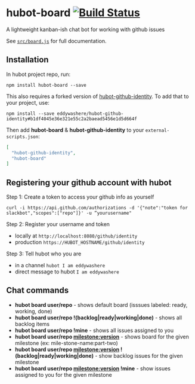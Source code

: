 # hubot-board [![Build Status](http://img.shields.io/travis/eddywashere/hubot-board/master.svg)](https://travis-ci.org/eddywashere/hubot-board)

A lightweight kanban-ish chat bot for working with github issues

See [`src/board.js`](src/board.js) for full documentation.

## Installation

In hubot project repo, run:

```
npm install hubot-board --save
```

This also requires a forked version of [hubot-github-identity](https://github.com/eddywashere/hubot-github-identity/commit/b1df4045e36e321e55c2a2baead5456e1d5d664f). To add that to your project, use:

```
npm install --save eddywashere/hubot-github-identity#b1df4045e36e321e55c2a2baead5456e1d5d664f
```

Then add **hubot-board** & **hubot-github-identity** to your `external-scripts.json`:

```json
[
  "hubot-github-identity",
  "hubot-board"
]
```

## Registering your github account with hubot

Step 1: Create a token to access your github info as yourself

```
curl -i https://api.github.com/authorizations -d '{"note":"token for slackbot","scopes":["repo"]}' -u “yourusername"
```

Step 2: Register your username and token

- locally at `http://localhost:8080/github/identity`
- production `https://HUBOT_HOSTNAME/github/identity`

Step 3: Tell hubot who you are

- in a channel `hubot I am eddywashere`
- direct message to hubot `I am eddywashere`

## Chat commands

- **hubot board user/repo** - shows default board (isssues labeled: ready, working, done)
- **hubot board user/repo !(backlog|ready|working|done)** - shows all backlog items
- **hubot board user/repo !mine** - shows all issues assigned to you
- **hubot board user/repo <milestone:version>** - shows board for the given milestone (ex: mile-stone-name:part-two)
- **hubot board user/repo <milestone:version> !(backlog|ready|working|done)** - show backlog issues for the given milestone
- **hubot board user/repo <milestone:version> !mine** - show issues assigned to you for the given milestone
